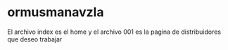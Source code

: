 # ormusmanavzla

El archivo index es el home y el archivo 001 es la pagina de distribuidores que deseo trabajar
